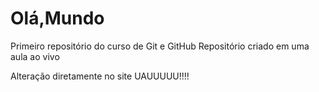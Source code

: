 # Olá,Mundo
 Primeiro repositório do curso de Git e GitHub
  Repositório criado em uma aula ao vivo

  Alteração diretamente no site UAUUUUU!!!!
